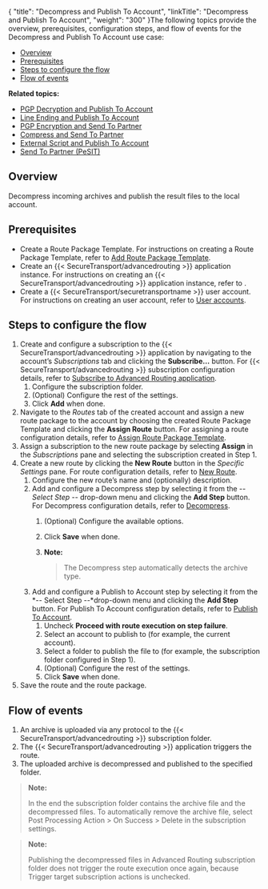 {
    "title": "Decompress and Publish To Account",
    "linkTitle": "Decompress and Publish To Account",
    "weight": "300"
}The following topics provide the overview, prerequisites, configuration steps, and flow of events for the Decompress and Publish To Account use case:

-   [Overview](#Overview)
-   [Prerequisites](#Prerequi)
-   [Steps to configure the flow](#Steps)
-   [Flow of events](#Flow)

**Related topics:**

-   [PGP Decryption and Publish To Account](../c_st_pgp_decryption_publish_to_account)
-   [Line Ending and Publish To Account](../c_st_line_ending_publish_to_account)
-   [PGP Encryption and Send To Partner](../c_st_send_to_partner)
-   [Compress and Send To Partner](../c_st_compress_send_to_partner)
-   [External Script and Publish To Account](../c_st_external_script_send_to_partnet)
-   [Send To Partner (PeSIT)](../c_st_send_to_partner_pesit)

<span id="Overview"></span>

## Overview

Decompress incoming archives and publish the result files to the local account.

<span id="Prerequi"></span>

## Prerequisites

-   Create a Route Package Template. For instructions on creating a Route Package Template, refer to [Add Route Package Template](../../../c_st_configuration/t_st_manage_route_package_templates#Add).
-   Create an {{< SecureTransport/advancedrouting >}} application instance. For instructions on creating an {{< SecureTransport/advancedrouting >}} application instance, refer to .
-   Create a {{< SecureTransport/securetransportname >}} user account. For instructions on creating an user account, refer to [User accounts](../../../../accounts/useraccounts).

<span id="Steps"></span>

## Steps to configure the flow

1.  Create and configure a subscription to the {{< SecureTransport/advancedrouting >}} application by navigating to the account’s *Subscriptions* tab and clicking the **Subscribe…** button. For {{< SecureTransport/advancedrouting >}} subscription configuration details, refer to [Subscribe to Advanced Routing application](../../../c_st_configuration/t_st_subscribe_advanced_routing_application).
    1.  Configure the subscription folder.
    2.  (Optional) Configure the rest of the settings.
    3.  Click **Add** when done.
2.  Navigate to the *Routes* tab of the created account and assign a new route package to the account by choosing the created Route Package Template and clicking the **Assign Route** button. For assigning a route configuration details, refer to [Assign Route Package Template](../../../c_st_configuration/t_st_assign_route_package_template).
3.  Assign a subscription to the new route package by selecting **Assign** in the *Subscriptions* pane and selecting the subscription created in Step 1.
4.  Create a new route by clicking the **New Route** button in the *Specific Settings* pane. For route configuration details, refer to [New Route](../../../c_st_configuration/t_st_manage_routes#New).
    1.  Configure the new route’s name and (optionally) description.
    2.  Add and configure a Decompress step by selecting it from the *-- Select Step --* drop-down menu and clicking the **Add Step** button. For Decompress configuration details, refer to [Decompress](../../../c_st_route_step_transformations/t_st_decompress).
        1.  (Optional) Configure the available options.

        2.  Click **Save** when done.

        3.  **Note:**
            >
            > The Decompress step automatically detects the archive type.
    3.  Add and configure a Publish to Account step by selecting it from the *-- Select Step --*drop-down menu and clicking the **Add Step** button. For Publish To Account configuration details, refer to [Publish To Account](../../../c_st_route_steps/t_st_publish_to_account).
        1.  Uncheck **Proceed with route execution on step failure**.
        2.  Select an account to publish to (for example, the current account).
        3.  Select a folder to publish the file to (for example, the subscription folder configured in Step 1).
        4.  (Optional) Configure the rest of the settings.
        5.  Click **Save** when done.
5.  Save the route and the route package.

<span id="Flow"></span>

## Flow of events

1.  An archive is uploaded via any protocol to the {{< SecureTransport/advancedrouting >}} subscription folder.
2.  The {{< SecureTransport/advancedrouting >}} application triggers the route.
3.  The uploaded archive is decompressed and published to the specified folder.

> **Note:**
>
> In the end the subscription folder contains the archive file and the decompressed files. To automatically remove the archive file, select Post Processing Action &gt; On Success &gt; Delete in the subscription settings.

> **Note:**
>
> Publishing the decompressed files in Advanced Routing subscription folder does not trigger the route execution once again, because Trigger target subscription actions is unchecked.

